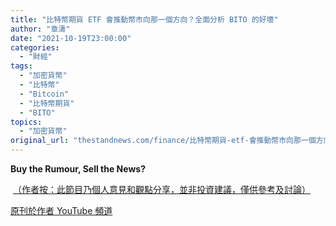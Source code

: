 ```yaml
---
title: "比特幣期貨 ETF 會推動幣市向那一個方向？全面分析 BITO 的好壞"
author: "章濤"
date: "2021-10-19T23:00:00"
categories:
  - "財經"
tags:
  - "加密貨幣"
  - "比特幣"
  - "Bitcoin"
  - "比特幣期貨"
  - "BITO"
topics:
  - "加密貨幣"
original_url: "thestandnews.com/finance/比特幣期貨-etf-會推動幣市向那一個方向全面分析-bito-的好壞"
---
```

**Buy the Rumour, Sell the News?**

[](../../finance/%E9%A6%96%E9%9A%BB%E6%AF%94%E7%89%B9%E5%B9%A3%E6%9C%9F%E8%B2%A8-etf-%E7%B4%90%E4%BA%A4%E6%89%80%E4%B8%8A%E5%B8%82-%E6%AF%94%E7%89%B9%E5%B9%A3%E5%8D%87%E7%A0%B4-6-%E8%90%AC%E7%BE%8E%E5%85%83%E9%80%BC%E8%BF%91%E6%AD%B7%E5%8F%B2%E9%AB%98%E4%BD%8D")

 [（作者按：此節目乃個人意見和觀點分享，並非投資建議，僅供參考及討論）](../../finance/%E9%A6%96%E9%9A%BB%E6%AF%94%E7%89%B9%E5%B9%A3%E6%9C%9F%E8%B2%A8-etf-%E7%B4%90%E4%BA%A4%E6%89%80%E4%B8%8A%E5%B8%82-%E6%AF%94%E7%89%B9%E5%B9%A3%E5%8D%87%E7%A0%B4-6-%E8%90%AC%E7%BE%8E%E5%85%83%E9%80%BC%E8%BF%91%E6%AD%B7%E5%8F%B2%E9%AB%98%E4%BD%8D")

[原刊於](../../finance/%E9%A6%96%E9%9A%BB%E6%AF%94%E7%89%B9%E5%B9%A3%E6%9C%9F%E8%B2%A8-etf-%E7%B4%90%E4%BA%A4%E6%89%80%E4%B8%8A%E5%B8%82-%E6%AF%94%E7%89%B9%E5%B9%A3%E5%8D%87%E7%A0%B4-6-%E8%90%AC%E7%BE%8E%E5%85%83%E9%80%BC%E8%BF%91%E6%AD%B7%E5%8F%B2%E9%AB%98%E4%BD%8D")[作者 YouTube 頻道](http://web.archive.org/web/20211229132251/https://youtu.be/lbu7Ve8ujhI)